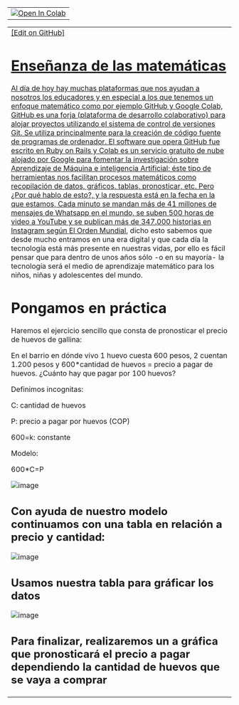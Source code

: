 <table align="center">  <td>    <a href="https://colab.research.google.com/drive/1xP4114dTrli4O-GHYHdaYs6mmcCfPtqB#scrollTo=EfJ-1lc5nsCw"_parent"><img src="https://colab.research.google.com/assets/colab-badge.svg" alt="Open In Colab"/></a>  </td></table>

<table align="center">  <td>    <a href="https://github.com/LicYeifryuribe/Ense-anza-de-las-matem-ticas_/edit/main/README.md" > [Edit on GitHub]

# Enseñanza de las matemáticas

Al día de hoy hay muchas plataformas que nos ayudan a nosotros los educadores y en especial a los que tenemos un enfoque matemático como por ejemplo GitHub y Google Colab, GitHub es una forja (plataforma de desarrollo colaborativo) para alojar proyectos utilizando el sistema de control de versiones Git. Se utiliza principalmente para la creación de código fuente de programas de ordenador. El software que opera GitHub fue escrito en Ruby on Rails y Colab es un servicio gratuito de nube alojado por Google para fomentar la investigación sobre Aprendizaje de Máquina e inteligencia Artificial; éste tipo de herramientas nos facilitan procesos matemáticos como recopilación de datos, gráficos, tablas, pronosticar, etc. Pero ¿Por qué hablo de esto?, y la respuesta está en la fecha en la que estamos, Cada minuto se mandan más de 41 millones de mensajes de Whatsapp en el mundo, se suben 500 horas de video a YouTube y se publican más de 347.000 historias en Instagram según [El Orden Mundial](https://elordenmundial.com/mapas-y-graficos/mapa-acceso-internet-mundo/), dicho esto sabemos que desde mucho entramos en una era digital y que cada día la tecnología está más presente en nuestras vidas, por ello es fácil pensar que para dentro de unos años sólo -o en su mayoría- la tecnología será el medio de aprendizaje matemático para los niños, niñas y adolescentes del mundo. 

# Pongamos en práctica
  
Haremos el ejercicio sencillo que consta de pronosticar el precio de huevos de gallina:
  
En el barrio en dónde vivo 1 huevo cuesta 600 pesos, 2 cuentan 1.200 pesos y 600*cantidad de huevos = precio a pagar de huevos. ¿Cuánto hay que pagar por 100 huevos?
  
Definimos incognitas:

C: cantidad de huevos 

P: precio a pagar por huevos (COP)

600=k: constante

Modelo:

600*C=P
 
![image](https://user-images.githubusercontent.com/112005825/205516500-b750f63d-8e87-41f7-bb4b-519bebba5732.png)

## Con ayuda de nuestro modelo continuamos con una tabla en relación a precio y cantidad:
  
![image](https://user-images.githubusercontent.com/112005825/205516525-da61a91b-4e22-42ae-9a79-c96144e232ba.png)

## Usamos nuestra tabla para gráficar los datos
  
![image](https://user-images.githubusercontent.com/112005825/205516549-d367365b-3c1a-436e-a523-7592f02126e8.png)
  
## Para finalizar, realizaremos un a gráfica que pronosticará el precio a pagar dependiendo la cantidad de huevos que se vaya a comprar
